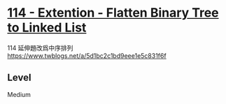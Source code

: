 # [114 - Extention - Flatten Binary Tree to Linked List](https://leetcode.com/problems/flatten-binary-tree-to-linked-list/)

114 延伸題改爲中序排列
https://www.twblogs.net/a/5d1bc2c1bd9eee1e5c831f6f

## Level
Medium
